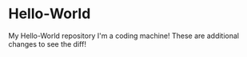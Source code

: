 # Hello-World
My Hello-World repository
I'm a coding machine!
These are additional changes to see the diff!
